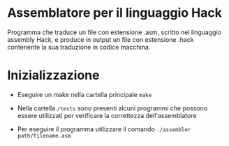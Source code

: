 # Assemblatore per il linguaggio Hack

Programma che traduce un file con estensione .asm, scritto nel linguaggio assembly Hack, e produce in output un file con estensione .hack contenente la sua traduzione in codice macchina.

# Inizializzazione

* Eseguire un make nella cartella principale
    `make`
    
* Nella cartella `/tests` sono presenti alcuni programmi che possono essere utilizzati per verificare la correttezza dell'assemblatore

* Per eseguire il programma utilizzare il comando `./assembler path/filename.asm`
